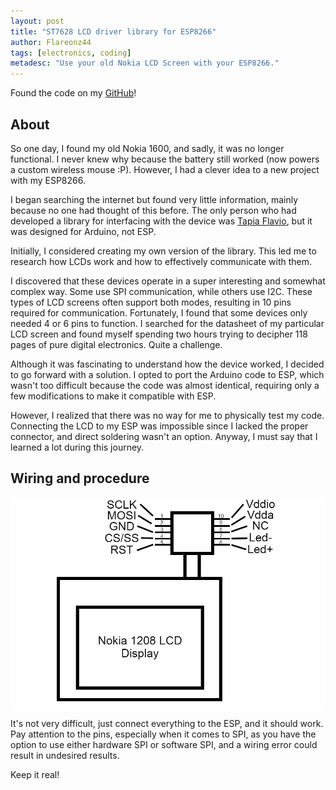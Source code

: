 ```yaml
---
layout: post
title: "ST7628 LCD driver library for ESP8266"
author: Flareonz44
tags: [electronics, coding]
metadesc: "Use your old Nokia LCD Screen with your ESP8266."
---
```


Found the code on my [GitHub](https://github.com/Flareonz44/8266_ST7628-Nokia-LCD-Driver)!

## About

So one day, I found my old Nokia 1600, and sadly, it was no longer functional. I never knew why because the battery still worked (now powers a custom wireless mouse :P). However, I had a clever idea to a new project with my ESP8266.

I began searching the internet but found very little information, mainly because no one had thought of this before. The only person who had developed a library for interfacing with the device was [Tapia Flavio](https://github.com/kr4fty/ST7628-Nokia-1600-LCD-Library), but it was designed for Arduino, not ESP.

Initially, I considered creating my own version of the library. This led me to research how LCDs work and how to effectively communicate with them.

I discovered that these devices operate in a super interesting and somewhat complex way. Some use SPI communication, while others use I2C. These types of LCD screens often support both modes, resulting in 10 pins required for communication. Fortunately, I found that some devices only needed 4 or 6 pins to function. I searched for the datasheet of my particular LCD screen and found myself spending two hours trying to decipher 118 pages of pure digital electronics. Quite a challenge.

Although it was fascinating to understand how the device worked, I decided to go forward with a solution. I opted to port the Arduino code to ESP, which wasn't too difficult because the code was almost identical, requiring only a few modifications to make it compatible with ESP.

However, I realized that there was no way for me to physically test my code. Connecting the LCD to my ESP was impossible since I lacked the proper connector, and direct soldering wasn't an option. Anyway, I must say that I learned a lot during this journey.

## Wiring and procedure

![wiring diagram](/images/2023-5-24-266-st7628-nokia-lcd-driver/1.png)

It's not very difficult, just connect everything to the ESP, and it should work. Pay attention to the pins, especially when it comes to SPI, as you have the option to use either hardware SPI or software SPI, and a wiring error could result in undesired results.

Keep it real!